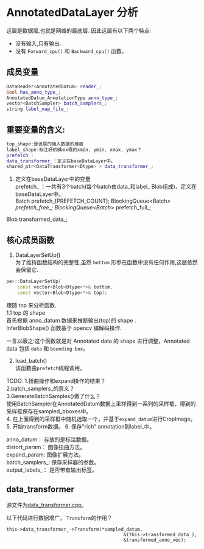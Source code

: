 # AnnotatedDataLayer 分析  
这层是数据层,也就是网络的最底层. 因此这层有以下两个特点:    
- 没有输入,只有输出.   
- 没有 `Forward_cpu()` 和 `Backward_cpu()` 函数。    
 
## 成员变量     
```cpp
DataReader<AnnotatedDatum> reader_;
bool has_anno_type_;
AnnotatedDatum_AnnotationType anno_type_;
vector<BatchSampler> batch_samplers_;
string label_map_file_;
```

## 重要变量的含义:    
```cpp
top_shape:是该层的输入数据的维度    
label_shape:标注好的Bbox框的xmin, ymin, xmax, ymax？
prefetch_:    
data_transformer_：定义在baseDataLayer中。   
shared_ptr<DataTransformer<Dtype> > data_transformer_;    
```

1. 定义在baseDataLayer中的变量   
prefetch_ ：一共有3个batch(每个batch由data_和label_ Blob组成)，定义在baseDataLayer中。   
Batch<Dtype> prefetch_[PREFETCH_COUNT];
BlockingQueue<Batch<Dtype>*> prefetch_free_;
BlockingQueue<Batch<Dtype>*> prefetch_full_;

Blob<Dtype> transformed_data_;   

## 核心成员函数
1. DataLayerSetUp()   
为了维持函数结构的完整性,虽然 `bottom` 形参在函数中没有任何作用,这层依然会保留它.   
```cpp
pe>::DataLayerSetUp(
    const vector<Blob<Dtype>*>& bottom, 
    const vector<Blob<Dtype>*>& top); 
```
跟随 top 来分析函数.   
1.1 top 的 shape    
首先根据 anno_datum 数据来推断输出(top)的 shape .   
InferBlobShape() 函数基于 opencv 编解码操作.   

一言以蔽之:这个函数就是对 Annotated data 的 shape 进行调整，Annotated data 包括 `data` 和 `bounding box`。   


2. load_batch()  
该函数由`prefetch`线程调用。    

TODO:
1.扭曲操作和expand操作的结果？    
2.batch_samplers_的意义？   
3.GenerateBatchSamples()做了什么？   
使用BatchSampler在AnnotatedDatum数据上采样得到一系列的采样框，得到的采样框保存在sampled_bboxes中。   
4. 在上面得到的采样框中随机选取一个，并基于`expand_datum`进行CropImage。   
5. 开始transform数据。
6. 保存"rich" annotation到label_中。

anno_datum： 存放的是标注数据。    
distort_param： 图像扭曲方法。     
expand_param: 图像扩展方法。     
batch_samplers_: 保存采样器的参数。   
output_labels_： 是否带有输出标签。   

## data_transformer  
源文件为[data_transformer.cpp](./data_transformer.hpp)。    


以下代码进行数据增广， `Transform`的作用？   
```
this->data_transformer_->Transform(*sampled_datum,
                                           &(this->transformed_data_),
                                           &transformed_anno_vec);
```


